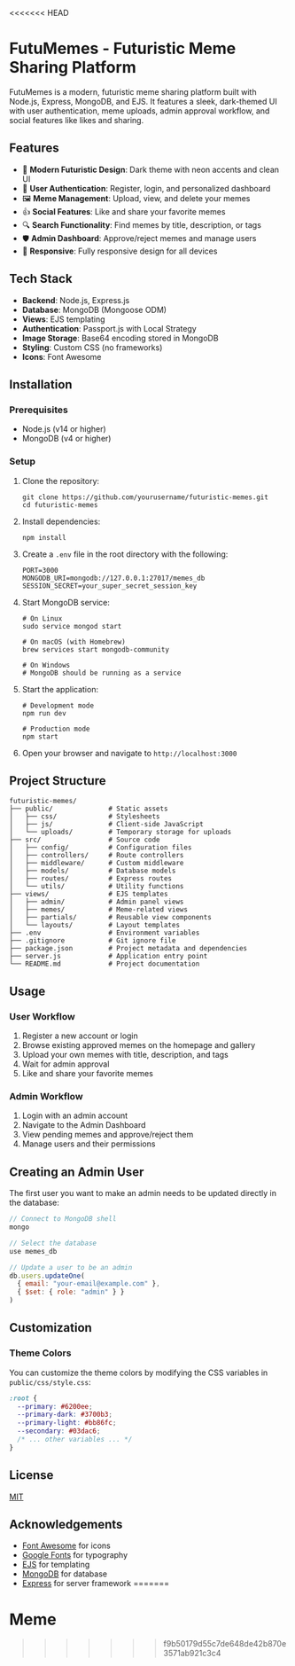 <<<<<<< HEAD
# FutuMemes - Futuristic Meme Sharing Platform

FutuMemes is a modern, futuristic meme sharing platform built with Node.js, Express, MongoDB, and EJS. It features a sleek, dark-themed UI with user authentication, meme uploads, admin approval workflow, and social features like likes and sharing.

## Features

- 🚀 **Modern Futuristic Design**: Dark theme with neon accents and clean UI
- 👤 **User Authentication**: Register, login, and personalized dashboard
- 🖼️ **Meme Management**: Upload, view, and delete your memes
- 👍 **Social Features**: Like and share your favorite memes
- 🔍 **Search Functionality**: Find memes by title, description, or tags
- 🛡️ **Admin Dashboard**: Approve/reject memes and manage users
- 📱 **Responsive**: Fully responsive design for all devices

## Tech Stack

- **Backend**: Node.js, Express.js
- **Database**: MongoDB (Mongoose ODM)
- **Views**: EJS templating
- **Authentication**: Passport.js with Local Strategy
- **Image Storage**: Base64 encoding stored in MongoDB
- **Styling**: Custom CSS (no frameworks)
- **Icons**: Font Awesome

## Installation

### Prerequisites

- Node.js (v14 or higher)
- MongoDB (v4 or higher)

### Setup

1. Clone the repository:
   ```
   git clone https://github.com/yourusername/futuristic-memes.git
   cd futuristic-memes
   ```

2. Install dependencies:
   ```
   npm install
   ```

3. Create a `.env` file in the root directory with the following:
   ```
   PORT=3000
   MONGODB_URI=mongodb://127.0.0.1:27017/memes_db
   SESSION_SECRET=your_super_secret_session_key
   ```

4. Start MongoDB service:
   ```
   # On Linux
   sudo service mongod start
   
   # On macOS (with Homebrew)
   brew services start mongodb-community
   
   # On Windows
   # MongoDB should be running as a service
   ```

5. Start the application:
   ```
   # Development mode
   npm run dev
   
   # Production mode
   npm start
   ```

6. Open your browser and navigate to `http://localhost:3000`

## Project Structure

```
futuristic-memes/
├── public/              # Static assets
│   ├── css/             # Stylesheets
│   ├── js/              # Client-side JavaScript
│   └── uploads/         # Temporary storage for uploads
├── src/                 # Source code
│   ├── config/          # Configuration files
│   ├── controllers/     # Route controllers
│   ├── middleware/      # Custom middleware
│   ├── models/          # Database models
│   ├── routes/          # Express routes
│   └── utils/           # Utility functions
├── views/               # EJS templates
│   ├── admin/           # Admin panel views
│   ├── memes/           # Meme-related views
│   ├── partials/        # Reusable view components
│   └── layouts/         # Layout templates
├── .env                 # Environment variables
├── .gitignore           # Git ignore file
├── package.json         # Project metadata and dependencies
├── server.js            # Application entry point
└── README.md            # Project documentation
```

## Usage

### User Workflow
1. Register a new account or login
2. Browse existing approved memes on the homepage and gallery
3. Upload your own memes with title, description, and tags
4. Wait for admin approval
5. Like and share your favorite memes

### Admin Workflow
1. Login with an admin account
2. Navigate to the Admin Dashboard
3. View pending memes and approve/reject them
4. Manage users and their permissions

## Creating an Admin User

The first user you want to make an admin needs to be updated directly in the database:

```javascript
// Connect to MongoDB shell
mongo

// Select the database
use memes_db

// Update a user to be an admin
db.users.updateOne(
  { email: "your-email@example.com" },
  { $set: { role: "admin" } }
)
```

## Customization

### Theme Colors
You can customize the theme colors by modifying the CSS variables in `public/css/style.css`:

```css
:root {
  --primary: #6200ee;
  --primary-dark: #3700b3;
  --primary-light: #bb86fc;
  --secondary: #03dac6;
  /* ... other variables ... */
}
```

## License

[MIT](LICENSE)

## Acknowledgements

- [Font Awesome](https://fontawesome.com/) for icons
- [Google Fonts](https://fonts.google.com/) for typography
- [EJS](https://ejs.co/) for templating
- [MongoDB](https://www.mongodb.com/) for database
- [Express](https://expressjs.com/) for server framework 
=======
# Meme
>>>>>>> f9b50179d55c7de648de42b870e3571ab921c3c4
